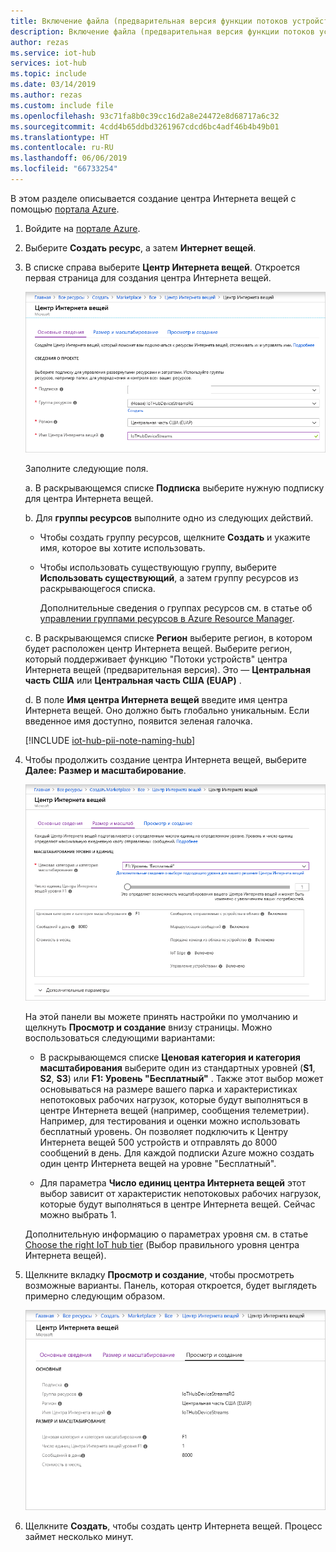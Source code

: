 ```yaml
---
title: Включение файла (предварительная версия функции потоков устройств)
description: Включение файла (предварительная версия функции потоков устройств)
author: rezas
ms.service: iot-hub
services: iot-hub
ms.topic: include
ms.date: 03/14/2019
ms.author: rezas
ms.custom: include file
ms.openlocfilehash: 93c71fa8b0c39cc16d2a8e24472e8d68717a6c32
ms.sourcegitcommit: 4cdd4b65ddbd3261967cdcd6bc4adf46b4b49b01
ms.translationtype: HT
ms.contentlocale: ru-RU
ms.lasthandoff: 06/06/2019
ms.locfileid: "66733254"
---
```

В этом разделе описывается создание центра Интернета вещей с помощью [портала Azure](https://portal.azure.com).

1. Войдите на [портале Azure](https://portal.azure.com).

1. Выберите **Создать ресурс**, а затем **Интернет вещей**.

1. В списке справа выберите **Центр Интернета вещей**. Откроется первая страница для создания центра Интернета вещей.

   ![Создание центра Интернета вещей на портале Azure](./media/iot-hub-include-create-hub-device-streams/iot-hub-creation-01.png)

   Заполните следующие поля.

   a. В раскрывающемся списке **Подписка** выберите нужную подписку для центра Интернета вещей.

   b. Для **группы ресурсов** выполните одно из следующих действий. 
      * Чтобы создать группу ресурсов, щелкните **Создать** и укажите имя, которое вы хотите использовать. 
      * Чтобы использовать существующую группу, выберите **Использовать существующий**, а затем группу ресурсов из раскрывающегося списка. 
      
        Дополнительные сведения о группах ресурсов см. в статье об [управлении группами ресурсов в Azure Resource Manager](../articles/azure-resource-manager/manage-resource-groups-portal.md).

   c. В раскрывающемся списке **Регион** выберите регион, в котором будет расположен центр Интернета вещей. Выберите регион, который поддерживает функцию "Потоки устройств" центра Интернета вещей (предварительная версия). Это — **Центральная часть США** или **Центральная часть США (EUAP)** .

   d. В поле **Имя центра Интернета вещей** введите имя центра Интернета вещей. Оно должно быть глобально уникальным. Если введенное имя доступно, появится зеленая галочка.

   [!INCLUDE [iot-hub-pii-note-naming-hub](iot-hub-pii-note-naming-hub.md)]

1. Чтобы продолжить создание центра Интернета вещей, выберите **Далее: Размер и масштабирование**.

   ![Настройка параметров размера и масштабирования центра Интернета вещей на портале Azure](./media/iot-hub-include-create-hub-device-streams/iot-hub-creation-02.png)

   На этой панели вы можете принять настройки по умолчанию и щелкнуть **Просмотр и создание** внизу страницы. Можно воспользоваться следующими вариантами:

   * В раскрывающемся списке **Ценовая категория и категория масштабирования** выберите один из стандартных уровней (**S1**, **S2**, **S3**) или **F1: Уровень "Бесплатный"** . Также этот выбор может основываться на размере вашего парка и характеристиках непотоковых рабочих нагрузок, которые будут выполняться в центре Интернета вещей (например, сообщения телеметрии). Например, для тестирования и оценки можно использовать бесплатный уровень. Он позволяет подключить к Центру Интернета вещей 500 устройств и отправлять до 8000 сообщений в день. Для каждой подписки Azure можно создать один центр Интернета вещей на уровне "Бесплатный". 

   * Для параметра **Число единиц центра Интернета вещей** этот выбор зависит от характеристик непотоковых рабочих нагрузок, которые будут выполняться в центре Интернета вещей. Сейчас можно выбрать 1.

   Дополнительную информацию о параметрах уровня см. в статье [Choose the right IoT hub tier](../articles/iot-hub/iot-hub-scaling.md) (Выбор правильного уровня центра Интернета вещей).

1. Щелкните вкладку **Просмотр и создание**, чтобы просмотреть возможные варианты. Панель, которая откроется, будет выглядеть примерно следующим образом.

   ![Сведения о создании центра Интернета вещей](./media/iot-hub-include-create-hub-device-streams/iot-hub-creation-03.png)

1. Щелкните **Создать**, чтобы создать центр Интернета вещей. Процесс займет несколько минут.
